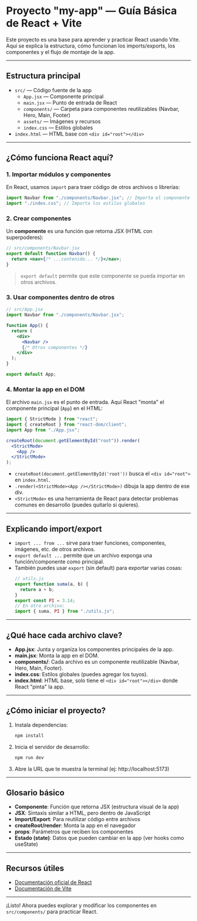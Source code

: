 # Proyecto "my-app" — Guía Básica de React + Vite

Este proyecto es una base para aprender y practicar React usando Vite. Aquí se explica la estructura, cómo funcionan los imports/exports, los componentes y el flujo de montaje de la app.

---

## Estructura principal

- `src/` — Código fuente de la app
  - `App.jsx` — Componente principal
  - `main.jsx` — Punto de entrada de React
  - `components/` — Carpeta para componentes reutilizables (Navbar, Hero, Main, Footer)
  - `assets/` — Imágenes y recursos
  - `index.css` — Estilos globales
- `index.html` — HTML base con `<div id="root"></div>`

---

## ¿Cómo funciona React aquí?

### 1. Importar módulos y componentes

En React, usamos `import` para traer código de otros archivos o librerías:

```js
import Navbar from "./components/Navbar.jsx"; // Importa el componente Navbar
import "./index.css"; // Importa los estilos globales
```

### 2. Crear componentes

Un **componente** es una función que retorna JSX (HTML con superpoderes):

```jsx
// src/components/Navbar.jsx
export default function Navbar() {
  return <nav>{/* ...contenido... */}</nav>;
}
```

> `export default` permite que este componente se pueda importar en otros archivos.

### 3. Usar componentes dentro de otros

```jsx
// src/App.jsx
import Navbar from "./components/Navbar.jsx";

function App() {
  return (
    <div>
      <Navbar />
      {/* Otros componentes */}
    </div>
  );
}

export default App;
```

### 4. Montar la app en el DOM

El archivo `main.jsx` es el punto de entrada. Aquí React "monta" el componente principal (`App`) en el HTML:

```jsx
import { StrictMode } from "react";
import { createRoot } from "react-dom/client";
import App from "./App.jsx";

createRoot(document.getElementById("root")).render(
  <StrictMode>
    <App />
  </StrictMode>
);
```

- `createRoot(document.getElementById('root'))` busca el `<div id="root">` en `index.html`.
- `.render(<StrictMode><App /></StrictMode>)` dibuja la app dentro de ese div.
- `<StrictMode>` es una herramienta de React para detectar problemas comunes en desarrollo (puedes quitarlo si quieres).

---

## Explicando import/export

- `import ... from ...` sirve para traer funciones, componentes, imágenes, etc. de otros archivos.
- `export default ...` permite que un archivo exponga una función/componente como principal.
- También puedes usar `export` (sin default) para exportar varias cosas:
  ```js
  // utils.js
  export function suma(a, b) {
    return a + b;
  }
  export const PI = 3.14;
  // En otro archivo:
  import { suma, PI } from "./utils.js";
  ```

---

## ¿Qué hace cada archivo clave?

- **App.jsx**: Junta y organiza los componentes principales de la app.
- **main.jsx**: Monta la app en el DOM.
- **components/**: Cada archivo es un componente reutilizable (Navbar, Hero, Main, Footer).
- **index.css**: Estilos globales (puedes agregar los tuyos).
- **index.html**: HTML base, solo tiene el `<div id="root"></div>` donde React "pinta" la app.

---

## ¿Cómo iniciar el proyecto?

1. Instala dependencias:
   ```bash
   npm install
   ```
2. Inicia el servidor de desarrollo:
   ```bash
   npm run dev
   ```
3. Abre la URL que te muestra la terminal (ej: http://localhost:5173)

---

## Glosario básico

- **Componente**: Función que retorna JSX (estructura visual de la app)
- **JSX**: Sintaxis similar a HTML, pero dentro de JavaScript
- **Import/Export**: Para reutilizar código entre archivos
- **createRoot/render**: Monta la app en el navegador
- **props**: Parámetros que reciben los componentes
- **Estado (state)**: Datos que pueden cambiar en la app (ver hooks como useState)

---

## Recursos útiles

- [Documentación oficial de React](https://es.react.dev/learn)
- [Documentación de Vite](https://vitejs.dev/)

---

¡Listo! Ahora puedes explorar y modificar los componentes en `src/components/` para practicar React.

